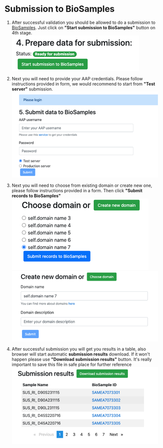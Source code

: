 # Submission to BioSamples
1. After successful validation you should be allowed to do a submission to 
[BioSamples](https://www.ebi.ac.uk/biosamples/). Just click on 
**"Start submission to BioSamples"** button on 4th stage.  
![Screenshot](../img/prepare_data_for_submission.png)

2. Next you will need to provide your AAP credentials. Please follow 
instructions provided in form, we would recommend to start from 
**"Test server"** submission.
![Screenshot](../img/login.png)

3. Next you will need to choose from existing domain or create new one, please
follow instructions provided in a form. Then click 
**"Submit records to BioSamples"**
![Screenshot](../img/choose_domain.png)
![Screenshot](../img/create_domain.png)

4. After successful submission you will get you results in a table, also browser
will start automatic **submission results** download. If it won't happen 
please use **"Download submission results"** button. It's really important to 
save this file in safe place for further reference
![Screenshot](../img/submission_results.png)

